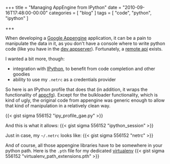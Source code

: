 +++
title = "Managing AppEngine from IPython"
date = "2010-09-16T17:48:00-00:00"
categories = [ "blog" ]
tags = [ "code", "python", "ipython" ]

+++


When developing a [Google Appengine](http://code.google.com/appengine/)
application, it can be a pain to manipulate the data in it, as you don't have
a console where to write python code (like you have in the
[dev appserver](http://code.google.com/appengine/docs/python/tools/devserver.html)).
Fortunately,
a
[remote api](http://code.google.com/appengine/articles/remote_api.html) exists.

I wanted a bit more, though:

* integration with [IPython](http://ipython.scipy.org), to benefit from code
  completion and other goodies
* ability to use my  `.netrc` as a credentials provider

So here is an IPython profile that does that (in addition, it wraps the
functionality of
[appcfg](http://code.google.com/appengine/docs/python/tools/uploadinganapp.html)).
Except for the bulkloader functionality, which is kind of ugly, the original
code from appengine was generic enough to allow that kind of manipulation in
a relatively clean way.


{{< gist sigma 556152 "ipy_profile_gae.py" >}}

And this is what it allows:
{{< gist sigma 556152 "ipython_session" >}}

Just in case, my  `~/.netrc` looks like:
{{< gist sigma 556152 "netrc" >}}

And of course, all those appengine libraries have to be somewhere in your python path. Here is the  `.pth` file for my dedicated [virtualenv](http://pypi.python.org/pypi/virtualenv)
{{< gist sigma 556152 "virtualenv_path_extensions.pth" >}}
